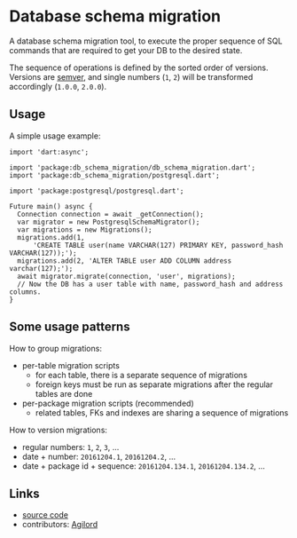 # Database schema migration

A database schema migration tool, to execute the proper sequence of
SQL commands that are required to get your DB to the desired state.

The sequence of operations is defined by the sorted order of versions.
Versions are [semver](http://semver.org/), and single numbers (`1`, `2`)
will be transformed accordingly (`1.0.0`, `2.0.0`). 

## Usage

A simple usage example:

    import 'dart:async';
    
    import 'package:db_schema_migration/db_schema_migration.dart';
    import 'package:db_schema_migration/postgresql.dart';
    
    import 'package:postgresql/postgresql.dart';
    
    Future main() async {
      Connection connection = await _getConnection();
      var migrator = new PostgresqlSchemaMigrator();
      var migrations = new Migrations();
      migrations.add(1,
          'CREATE TABLE user(name VARCHAR(127) PRIMARY KEY, password_hash VARCHAR(127));');
      migrations.add(2, 'ALTER TABLE user ADD COLUMN address varchar(127);');
      await migrator.migrate(connection, 'user', migrations);
      // Now the DB has a user table with name, password_hash and address columns.
    }

## Some usage patterns

How to group migrations:
- per-table migration scripts
  - for each table, there is a separate sequence of migrations
  - foreign keys must be run as separate migrations after the regular tables are done
- per-package migration scripts (recommended)
  - related tables, FKs and indexes are sharing a sequence of migrations

How to version migrations:
- regular numbers: `1`, `2`, `3`, ...
- date + number: `20161204.1`, `20161204.2`, ...
- date + package id + sequence: `20161204.134.1`, `20161204.134.2`, ...

## Links

- [source code][source]
- contributors: [Agilord][agilord]

[source]: https://github.com/agilord/db_schema_migration
[agilord]: https://www.agilord.com/
